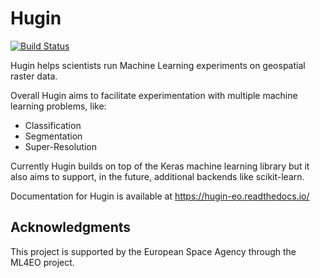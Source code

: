 # Hugin

[![Build Status](https://travis-ci.com/sage-group/hugin.svg?branch=master)](https://travis-ci.com/sage-group/hugin)

Hugin helps scientists run Machine Learning experiments on geospatial raster data.

Overall Hugin aims to facilitate experimentation with multiple machine learning problems, like:

 - Classification
 - Segmentation
 - Super-Resolution

Currently Hugin builds on top of the Keras machine learning library but it also aims to support, in the future, additional backends like scikit-learn.

Documentation for Hugin is available at https://hugin-eo.readthedocs.io/

## Acknowledgments

This project is supported by the European Space Agency through the ML4EO project.
